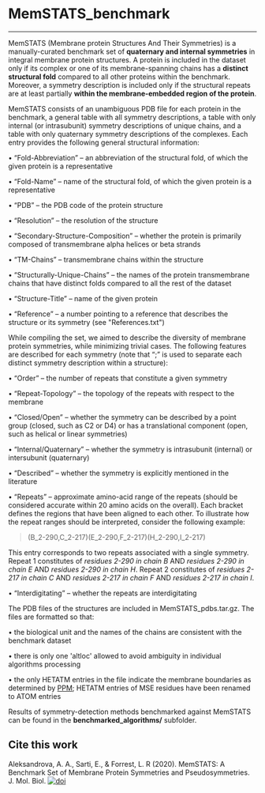 # MemSTATS_benchmark
---

MemSTATS (Membrane protein Structures And Their Symmetries) is a manually-curated benchmark set of **quaternary and internal symmetries** in integral membrane protein structures. A protein is included in the dataset only if its complex or one of its membrane-spanning chains has a **distinct structural fold** compared to all other proteins within the benchmark. Moreover, a symmetry description is included only if the structural repeats are at least partially **within the membrane-embedded region of the protein**. 

MemSTATS consists of an unambiguous PDB file for each protein in the benchmark, a general table with all symmetry descriptions, a table with only internal (or intrasubunit) symmetry descriptions of unique chains, and a table with only quaternary symmetry descriptions of the complexes. Each entry provides the following general structural information:

•	“Fold-Abbreviation” – an abbreviation of the structural fold, of which the given protein is a representative

•	“Fold-Name” – name of the structural fold, of which the given protein is a representative

•	“PDB” – the PDB code of the protein structure

•	“Resolution” – the resolution of the structure

•	“Secondary-Structure-Composition” – whether the protein is primarily composed of transmembrane alpha helices or beta strands

•	“TM-Chains” – transmembrane chains within the structure

•	“Structurally-Unique-Chains” – the names of the protein transmembrane chains that have distinct folds compared to all the rest of the dataset

•	“Structure-Title” – name of the given protein

•	“Reference” – a number pointing to a reference that describes the structure or its symmetry (see "References.txt")



While compiling the set, we aimed to describe the diversity of membrane protein symmetries, while minimizing trivial cases. The following features are described for each symmetry (note that “;” is used to separate each distinct symmetry description within a structure): 

•	“Order” – the number of repeats that constitute a given symmetry

•	“Repeat-Topology” – the topology of the repeats with respect to the membrane 

•	“Closed/Open” – whether the symmetry can be described by a point group (closed, such as C2 or D4) or has a translational component (open, such as helical or linear symmetries)

•	“Internal/Quaternary” – whether the symmetry is intrasubunit (internal) or intersubunit (quaternary)

•	 “Described” – whether the symmetry is explicitly mentioned in the literature

•	“Repeats” – approximate amino-acid range of the repeats (should be considered accurate within 20 amino acids on the overall). Each bracket defines the regions that have been aligned to each other. To illustrate how the repeat ranges should be interpreted, consider the following example:

> (B_2-290,C_2-217)(E_2-290,F_2-217)(H_2-290,I_2-217)

This entry corresponds to two repeats associated with a single symmetry. Repeat 1 constitutes of *residues 2-290 in chain B* AND *residues 2-290 in chain E* AND *residues 2-290 in chain H*. Repeat 2 constitutes of *residues 2-217 in chain C* AND *residues 2-217 in chain F* AND *residues 2-217 in chain I*.

•	“Interdigitating” – whether the repeats are interdigitating 



The PDB files of the structures are included in MemSTATS_pdbs.tar.gz. The files are formatted so that:

•	the biological unit and the names of the chains are consistent with the benchmark dataset

•	there is only one 'altloc' allowed to avoid ambiguity in individual algorithms processing

•	the only HETATM entries in the file indicate the membrane boundaries as determined by [PPM](https://dx.doi.org/10.1093%2Fnar%2Fgkr703); HETATM entries of MSE residues have been renamed to ATOM entries


Results of symmetry-detection methods benchmarked against MemSTATS can be found in the **benchmarked_algorithms/** subfolder.


## Cite this work

Aleksandrova, A. A., Sarti, E., & Forrest, L. R (2020). MemSTATS: A Benchmark Set of Membrane Protein Symmetries and Pseudosymmetries. J. Mol. Biol. 
[![doi](https://img.shields.io/badge/doi-10.1016%2Fj.jmb.2019.09.020-blue.svg?style=flat)](https://doi.org/10.1016/j.jmb.2019.09.020)
